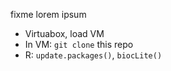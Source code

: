 fixme lorem ipsum 

* Virtuabox, load VM
* In VM: `git clone` this repo
* R: `update.packages()`, `biocLite()`
